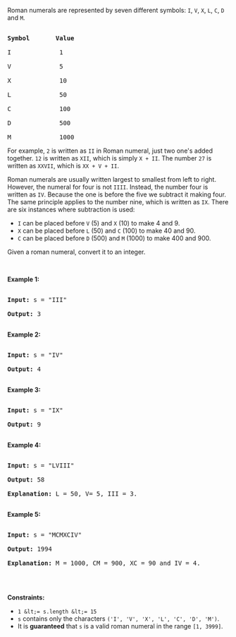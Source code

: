 Roman numerals are represented by seven different symbols:&nbsp;`` I ``, `` V ``, `` X ``, `` L ``, `` C ``, `` D `` and `` M ``.

<pre>
<strong>Symbol</strong>       <strong>Value</strong>
I             1
V             5
X             10
L             50
C             100
D             500
M             1000</pre>

For example,&nbsp;`` 2 `` is written as `` II ``&nbsp;in Roman numeral, just two one's added together. `` 12 `` is written as&nbsp;`` XII ``, which is simply `` X + II ``. The number `` 27 `` is written as `` XXVII ``, which is `` XX + V + II ``.

Roman numerals are usually written largest to smallest from left to right. However, the numeral for four is not `` IIII ``. Instead, the number four is written as `` IV ``. Because the one is before the five we subtract it making four. The same principle applies to the number nine, which is written as `` IX ``. There are six instances where subtraction is used:

*   `` I `` can be placed before `` V `` (5) and `` X `` (10) to make 4 and 9.&nbsp;
*   `` X `` can be placed before `` L `` (50) and `` C `` (100) to make 40 and 90.&nbsp;
*   `` C `` can be placed before `` D `` (500) and `` M `` (1000) to make 400 and 900.

Given a roman numeral, convert it to an integer.

&nbsp;

__Example 1:__

<pre>
<strong>Input:</strong> s = "III"
<strong>Output:</strong> 3
</pre>

__Example 2:__

<pre>
<strong>Input:</strong> s = "IV"
<strong>Output:</strong> 4
</pre>

__Example 3:__

<pre>
<strong>Input:</strong> s = "IX"
<strong>Output:</strong> 9
</pre>

__Example 4:__

<pre>
<strong>Input:</strong> s = "LVIII"
<strong>Output:</strong> 58
<strong>Explanation:</strong> L = 50, V= 5, III = 3.
</pre>

__Example 5:__

<pre>
<strong>Input:</strong> s = "MCMXCIV"
<strong>Output:</strong> 1994
<strong>Explanation:</strong> M = 1000, CM = 900, XC = 90 and IV = 4.
</pre>

&nbsp;

__Constraints:__

*   `` 1 &lt;= s.length &lt;= 15 ``
*   `` s `` contains only&nbsp;the characters `` ('I', 'V', 'X', 'L', 'C', 'D', 'M') ``.
*   It is __guaranteed__&nbsp;that `` s `` is a valid roman numeral in the range `` [1, 3999] ``.
